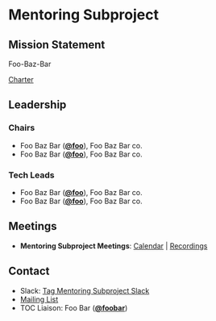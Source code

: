 # Mentoring Subproject

## Mission Statement
Foo-Baz-Bar

[Charter](./charter.md)

## Leadership
### Chairs
- Foo Baz Bar (**[@foo](https://github.com/foo)**), Foo Baz Bar co.
- Foo Baz Bar (**[@foo](https://github.com/foo)**), Foo Baz Bar co.
### Tech Leads
- Foo Baz Bar (**[@foo](https://github.com/foo)**), Foo Baz Bar co.
- Foo Baz Bar (**[@foo](https://github.com/foo)**), Foo Baz Bar co.

## Meetings
- **Mentoring Subproject Meetings**: [Calendar](https://zoom-lfx.platform.linuxfoundation.org/meetings/toc-mentoring-subproject?view=list) | [Recordings](https://www.youtube.com/playlist?foo)

## Contact
- Slack: [Tag Mentoring Subproject Slack](https://cloud-native.slack.com/archives/https://cloud-native.slack.com/archives/CGPK98JNQ)
- [Mailing List](https://lists.cncf.io/g/tag-cs-mentoring-wg)
- TOC Liaison: Foo Bar (**[@foobar](https://github.com/foobar)**)